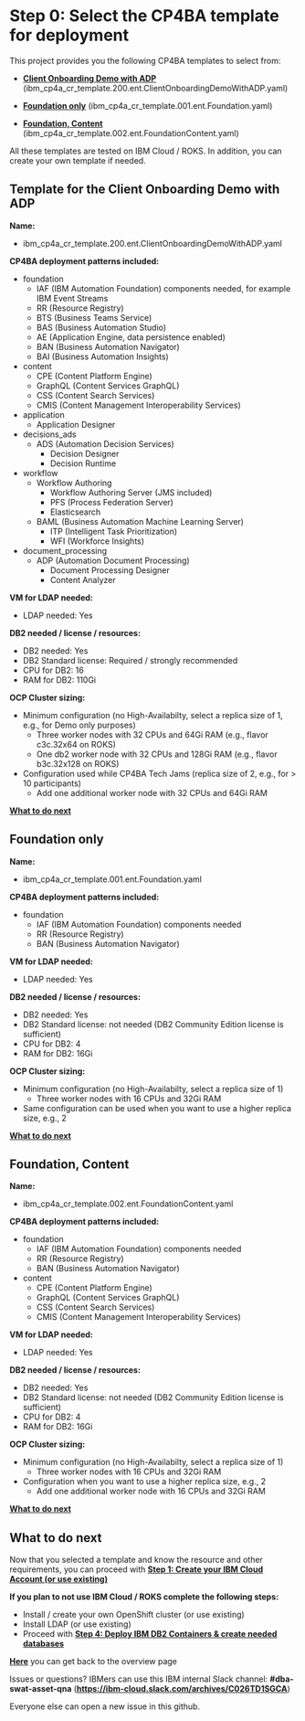# Step 0: Select the CP4BA template for deployment

This project provides you the following CP4BA templates to select from:

- **[Client Onboarding Demo with ADP](#template-for-the-client-onboarding-demo-with-adp)** (ibm_cp4a_cr_template.200.ent.ClientOnboardingDemoWithADP.yaml)

- **[Foundation only](#foundation-only)** (ibm_cp4a_cr_template.001.ent.Foundation.yaml)
- **[Foundation, Content](#foundation-content)** (ibm_cp4a_cr_template.002.ent.FoundationContent.yaml)

All these templates are tested on IBM Cloud / ROKS. In addition, you can create your own template if needed.

## Template for the Client Onboarding Demo with ADP

**Name:**
- ibm_cp4a_cr_template.200.ent.ClientOnboardingDemoWithADP.yaml

**CP4BA deployment patterns included:**
- foundation
  - IAF (IBM Automation Foundation) components needed, for example IBM Event Streams
  - RR (Resource Registry)
  - BTS (Business Teams Service)
  - BAS (Business Automation Studio)
  - AE (Application Engine, data persistence enabled)
  - BAN (Business Automation Navigator)
  - BAI (Business Automation Insights)
- content
  - CPE (Content Platform Engine)
  - GraphQL (Content Services GraphQL)
  - CSS (Content Search Services)
  - CMIS (Content Management Interoperability Services)
- application
  - Application Designer
- decisions_ads
  - ADS (Automation Decision Services)
    - Decision Designer
    - Decision Runtime
- workflow
  - Workflow Authoring
    - Workflow Authoring Server (JMS included)
    - PFS (Process Federation Server)
    - Elasticsearch
  - BAML (Business Automation Machine Learning Server)
    - ITP (Intelligent Task Prioritization)
    - WFI (Workforce Insights)
- document_processing
  - ADP (Automation Document Processing)
    - Document Processing Designer
    - Content Analyzer

**VM for LDAP needed:**
- LDAP needed: Yes

**DB2 needed / license / resources:**
- DB2 needed: Yes
- DB2 Standard license: Required / strongly recommended
- CPU for DB2: 16
- RAM for DB2: 110Gi

**OCP Cluster sizing:**
- Minimum configuration (no High-Availabilty, select a replica size of 1, e.g., for Demo only purposes)
  - Three worker nodes with 32 CPUs and 64Gi RAM (e.g., flavor c3c.32x64 on ROKS)
  - One db2 worker node with 32 CPUs and 128Gi RAM (e.g., flavor b3c.32x128 on ROKS)
- Configuration used while CP4BA Tech Jams (replica size of 2, e.g., for > 10 participants)
  - Add one additional worker node with 32 CPUs and 64Gi RAM

**[What to do next](#what-to-do-next)**

## Foundation only

**Name:**
- ibm_cp4a_cr_template.001.ent.Foundation.yaml

**CP4BA deployment patterns included:**
- foundation
  - IAF (IBM Automation Foundation) components needed
  - RR (Resource Registry)
  - BAN (Business Automation Navigator)

**VM for LDAP needed:**
- LDAP needed: Yes

**DB2 needed / license / resources:**
- DB2 needed: Yes
- DB2 Standard license: not needed (DB2 Community Edition license is sufficient)
- CPU for DB2: 4
- RAM for DB2: 16Gi

**OCP Cluster sizing:**
- Minimum configuration (no High-Availabilty, select a replica size of 1)
  - Three worker nodes with 16 CPUs and 32Gi RAM
- Same configuration can be used when you want to use a higher replica size, e.g., 2

**[What to do next](#what-to-do-next)**

## Foundation, Content

**Name:**
- ibm_cp4a_cr_template.002.ent.FoundationContent.yaml

**CP4BA deployment patterns included:**
- foundation
  - IAF (IBM Automation Foundation) components needed
  - RR (Resource Registry)
  - BAN (Business Automation Navigator)
- content
  - CPE (Content Platform Engine)
  - GraphQL (Content Services GraphQL)
  - CSS (Content Search Services)
  - CMIS (Content Management Interoperability Services)

**VM for LDAP needed:**
- LDAP needed: Yes

**DB2 needed / license / resources:**
- DB2 needed: Yes
- DB2 Standard license: not needed (DB2 Community Edition license is sufficient)
- CPU for DB2: 4
- RAM for DB2: 16Gi

**OCP Cluster sizing:**
- Minimum configuration (no High-Availabilty, select a replica size of 1)
  - Three worker nodes with 16 CPUs and 32Gi RAM
- Configuration when you want to use a higher replica size, e.g., 2
  - Add one additional worker node with 16 CPUs and 32Gi RAM

**[What to do next](#what-to-do-next)**


## What to do next

Now that you selected a template and know the resource and other requirements, you can proceed with **[Step 1: Create your IBM Cloud Account (or use existing)](01createIBMCloudAccount.md)**

**If you plan to not use IBM Cloud / ROKS complete the following steps:**
- Install / create your own OpenShift cluster (or use existing)
- Install LDAP (or use existing)
- Proceed with **[Step 4: Deploy IBM DB2 Containers  &  create needed databases](04deployIBMDB2.md)**

**[Here](Readme.md)** you can get back to the overview page

Issues or questions? IBMers can use this IBM internal Slack channel: **#dba-swat-asset-qna** (**https://ibm-cloud.slack.com/archives/C026TD1SGCA**)

Everyone else can open a new issue in this github.
